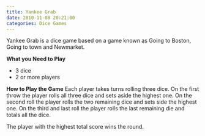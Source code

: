 ```yaml
---
title: Yankee Grab
date: 2010-11-08 20:21:00
categories: Dice Games
---
```

Yankee Grab is a dice game based on a game known as Going to Boston, Going to town and Newmarket.

<strong>What you Need to Play</strong>
<ul>
	<li>3 dice</li>
	<li>2 or more players</li>
</ul>
<strong>How to Play the Game</strong>
Each player takes turns rolling three dice.
On the first throw the player rolls all three dice and sets aside the highest one.
On the second roll the player rolls the two remaining dice and sets side the highest one.
On the third and last roll the player rolls the last remaining die and totals all the dice.

The player with the highest total score wins the round.
